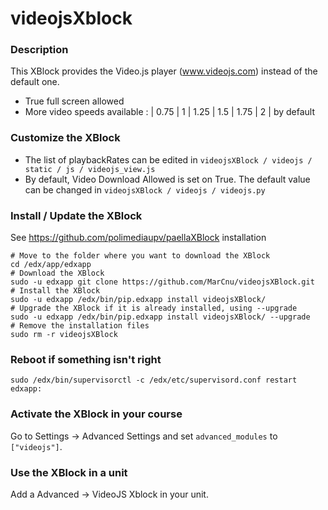 videojsXblock
=========

### Description ###

This XBlock provides the Video.js player (www.videojs.com) instead of the default one.

- True full screen allowed
- More video speeds available : | 0.75 | 1 | 1.25 | 1.5 | 1.75 | 2 | by default

### Customize the XBlock ###

- The list of playbackRates can be edited in `videojsXBlock / videojs / static / js / videojs_view.js`
- By default, Video Download Allowed is set on True. The default value can  be changed in `videojsXBlock / videojs / videojs.py`

### Install / Update the XBlock ###
See https://github.com/polimediaupv/paellaXBlock installation

    # Move to the folder where you want to download the XBlock
    cd /edx/app/edxapp
    # Download the XBlock
    sudo -u edxapp git clone https://github.com/MarCnu/videojsXBlock.git
    # Install the XBlock
    sudo -u edxapp /edx/bin/pip.edxapp install videojsXBlock/
    # Upgrade the XBlock if it is already installed, using --upgrade
    sudo -u edxapp /edx/bin/pip.edxapp install videojsXBlock/ --upgrade
    # Remove the installation files
    sudo rm -r videojsXBlock

### Reboot if something isn't right ###

    sudo /edx/bin/supervisorctl -c /edx/etc/supervisord.conf restart edxapp:

### Activate the XBlock in your course ###
Go to Settings -> Advanced Settings and set `advanced_modules` to `["videojs"]`.

### Use the XBlock in a unit ###
Add a Advanced -> VideoJS Xblock in your unit.
